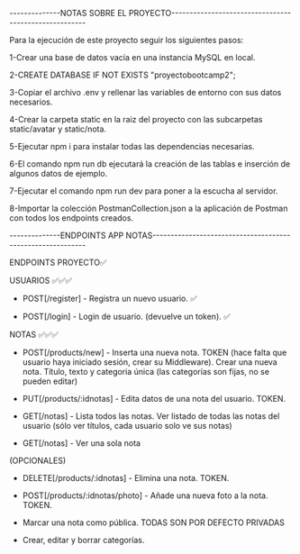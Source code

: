 --------------NOTAS SOBRE EL PROYECTO------------------------------------------------------

Para la ejecución de este proyecto seguir los siguientes pasos:

1-Crear una base de datos vacía en una instancia MySQL en local.

2-CREATE DATABASE IF NOT EXISTS "proyectobootcamp2";

3-Copiar el archivo .env y rellenar las variables de entorno con sus datos necesarios.

4-Crear la carpeta static en la raiz del proyecto con las subcarpetas static/avatar y static/nota.

5-Ejecutar npm i para instalar todas las dependencias necesarias.

6-El comando npm run db ejecutará la creación de las tablas e inserción de algunos datos de ejemplo.

7-Ejecutar el comando npm run dev para poner a la escucha al servidor.

8-Importar la colección PostmanCollection.json a la aplicación de Postman con todos los endpoints creados.

--------------ENDPOINTS APP NOTAS-----------------------------------------------------------

ENDPOINTS PROYECTO✅

USUARIOS ✅✅✅


* POST[/register] - Registra un nuevo usuario. ✅

* POST[/login] - Login de usuario. (devuelve un token). ✅


NOTAS ✅✅✅


* POST[/products/new] - Inserta una nueva nota. TOKEN (hace falta que usuario haya iniciado sesión, crear su Middleware). Crear una nueva nota. Título, texto y categoria única (las categorías son fijas, no se pueden editar) 

* PUT[/products/:idnotas] - Edita datos de una nota del usuario. TOKEN. 

* GET[/notas] - Lista todos las notas. Ver listado de todas las notas del usuario (sólo ver títulos, cada usuario solo ve sus notas) 

* GET[/notas] - Ver una sola nota  

(OPCIONALES)

* DELETE[/products/:idnotas] - Elimina una nota. TOKEN. 

* POST[/products/:idnotas/photo] - Añade una nueva foto a la nota. TOKEN. 

* Marcar una nota como pública. TODAS SON POR DEFECTO PRIVADAS

* Crear, editar y borrar categorías.
